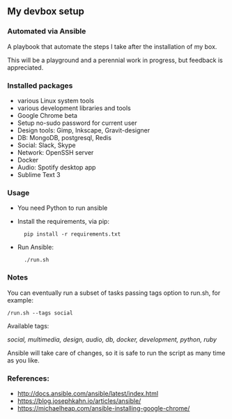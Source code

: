 ## My devbox setup
### Automated via Ansible

A playbook that automate the steps I take
after the installation of my box.

This will be a playground and a perennial
work in progress, but feedback is appreciated.

### Installed packages

* various Linux system tools
* various development libraries and tools
* Google Chrome beta
* Setup no-sudo password for current user
* Design tools: Gimp, Inkscape, Gravit-designer
* DB: MongoDB, postgresql, Redis
* Social: Slack, Skype
* Network: OpenSSH server
* Docker
* Audio: Spotify desktop app
* Sublime Text 3

### Usage

* You need Python to run ansible
* Install the requirements, via pip:

		pip install -r requirements.txt
* Run Ansible:

		./run.sh
		
### Notes
You can eventually run a subset of tasks passing 
tags option to run.sh, for example:
  
  	/run.sh --tags social
  
  Available tags:
  
  _social, multimedia, design, audio, db, docker, development,
  python, ruby_

Ansible will take care of changes, so it is safe to run the script
as many time as you like.


### References:

*	http://docs.ansible.com/ansible/latest/index.html
*	https://blog.josephkahn.io/articles/ansible/
*	https://michaelheap.com/ansible-installing-google-chrome/
